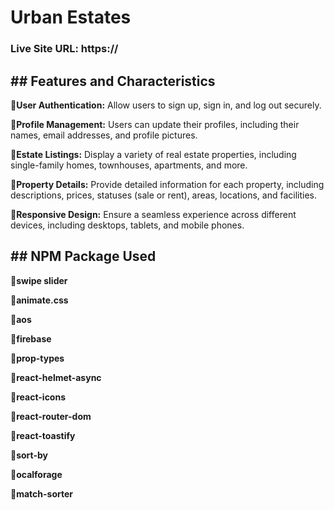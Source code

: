 <h1><strong>Urban Estates</strong></h1>

<h3>Live Site URL: https://</h3>

<h2><strong>## Features and Characteristics</strong></h2>

<p><strong>🔸User Authentication:</strong>  Allow users to sign up, sign in, and log out securely.</p>
<p><strong>🔸Profile Management:</strong>  Users can update their profiles, including their names, email addresses, and profile pictures.</p>
<p><strong>🔸Estate Listings:</strong>  Display a variety of real estate properties, including single-family homes, townhouses, apartments, and more.</p>
<p><strong>🔸Property Details:</strong>  Provide detailed information for each property, including descriptions, prices, statuses (sale or rent), areas, locations, and facilities.</p>
<p><strong>🔸Responsive Design:</strong>  Ensure a seamless experience across different devices, including desktops, tablets, and mobile phones.</p>

<h2><strong>## NPM Package Used
</strong></h2>

<p><strong>🔸swipe slider</strong></p>
<p><strong>🔸animate.css</strong></p>
<p><strong>🔸aos</strong></p>
<p><strong>🔸firebase</strong></p>
<p><strong>🔸prop-types</strong></p>
<p><strong>🔸react-helmet-async</strong></p>
<p><strong>🔸react-icons</strong></p>
<p><strong>🔸react-router-dom</strong></p>
<p><strong>🔸react-toastify</strong></p>
<p><strong>🔸sort-by</strong></p>
<p><strong>🔸ocalforage</strong></p>
<p><strong>🔸match-sorter</strong></p>
